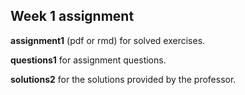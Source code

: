 ## Week 1 assignment

__assignment1__ (pdf or rmd) for solved exercises.

__questions1__ for assignment questions.

__solutions2__ for the solutions provided by the professor.
